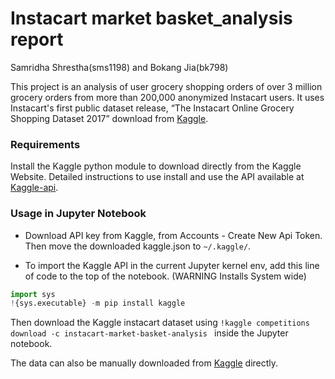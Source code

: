 # Instacart market basket_analysis report
Samridha Shrestha(sms1198) and Bokang Jia(bk798)

This project is an analysis of user grocery shopping orders of over 3 million grocery orders from more than 200,000 anonymized Instacart users. It uses Instacart's first public dataset release, “The Instacart Online Grocery Shopping Dataset 2017” download from <a href="https://www.kaggle.com/c/instacart-market-basket-analysis">Kaggle</a>.

### Requirements

Install the Kaggle python module to download directly from the Kaggle Website.
Detailed instructions to use install and use the API available at
<a href='https://github.com/Kaggle/kaggle-api'>Kaggle-api</a>.

### Usage in Jupyter Notebook

- Download API key from Kaggle, from Accounts - Create New Api Token. Then
move the downloaded kaggle.json to ``~/.kaggle/``.

- To import the Kaggle API in the current Jupyter kernel env, add this
line of code to the top of the notebook. (WARNING Installs System wide)

```python
import sys
!{sys.executable} -m pip install kaggle
```

Then download the Kaggle instacart dataset using ``!kaggle competitions download -c instacart-market-basket-analysis
`` inside the Jupyter notebook.

The data can also be manually downloaded from <a href="https://www.kaggle.com/c/instacart-market-basket-analysis">Kaggle</a> directly.
